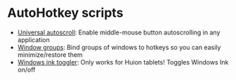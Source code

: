 AutoHotkey scripts
==================

- [Universal autoscroll](https://github.com/timmolderez/autohotkey-scripts/tree/master/Universal%20autoscroll): Enable middle-mouse button autoscrolling in any application
- [Window groups](https://github.com/timmolderez/autohotkey-scripts/tree/master/Window%20groups): Bind groups of windows to hotkeys so you can easily minimize/restore them
- [Windows ink toggler](https://github.com/timmolderez/autohotkey-scripts/tree/master/Window%20ink%20toggler): Only works for Huion tablets! Toggles Windows Ink on/off